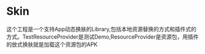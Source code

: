 # Skin
这个工程是一个支持App动态换肤的Library,包括本地资源替换的方式和插件式的方式。TestResourceProvider是测试Demo,ResourceProvider是资源包，用插件的放式换肤就是加载这个资源包的APK
